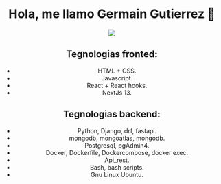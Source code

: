 <div align="center">
<h1 align="center">Hola, me llamo Germain Gutierrez 👋</h1>
  
<img src="https://ichef.bbci.co.uk/news/640/cpsprodpb/11D93/production/_121270137_gettyimages-584047706.jpg">

<br>

## Tegnologias fronted:
- HTML + CSS.
- Javascript.
- React + React hooks.
- NextJs 13.
  
## Tegnologias backend:

- Python, Django, drf, fastapi.
- mongodb, mongoatlas, mongodb.
- Postgresql, pgAdmin4.
- Docker, Dockerfile, Dockercompose, docker exec. 
- Api_rest.
- Bash, bash scripts.
- Gnu Linux Ubuntu.

<br>
  
  
  
<!--
**gergg90/gergg90** is a ✨ _special_ ✨ repository because its `README.md` (this file) appears on your GitHub profile.

Here are some ideas to get you started:

- 🔭 I’m currently working on ...
- 🌱 I’m currently learning ...
- 👯 I’m looking to collaborate on ...
- 🤔 I’m looking for help with ...
- 💬 Ask me about ...
- 📫 How to reach me: ...
- 😄 Pronouns: ...
- ⚡ Fun fact: ...
-->
